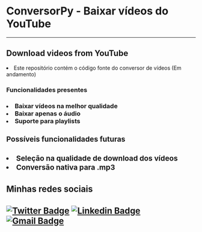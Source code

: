 <h1> ConversorPy - Baixar vídeos do YouTube</h1> <hr>
<h2> Download videos from YouTube</h2>

<li> Este repositório contém o código fonte do conversor de vídeos (Em andamento) </li>

<h3> Funcionalidades presentes <h3>
<li> Baixar vídeos na melhor qualidade
<li> Baixar apenas o áudio
<li> Suporte para playlists

<h3> Possíveis funcionalidades futuras <h3>
<li> Seleção na qualidade de download dos vídeos
<li> Conversão nativa para .mp3




<div>
<h3> Minhas redes sociais <h3> 

[![Twitter Badge](https://img.shields.io/badge/-@duvrdx-000000?style=flat-square&labelColor=000000&logo=twitter&logoColor=white&link=https://twitter.com/duvrdx)](https://twitter.com/duvrdx) 
[![Linkedin Badge](https://img.shields.io/badge/-Eduardo%20Henrique-000000?style=flat-square&logo=Linkedin&logoColor=white&link=https://www.linkedin.com/in/eduardo-henrique-próspero-souza-478298203/)](https://www.linkedin.com/in/eduardo-henrique-próspero-souza-478298203/) 
[![Gmail Badge](https://img.shields.io/badge/-duvrdx@gmail.com-000000?style=flat-square&logo=Gmail&logoColor=white&link=mailto:duvrdx@gmail.com)](mailto:duvrdx@gmail.com)

</div>
